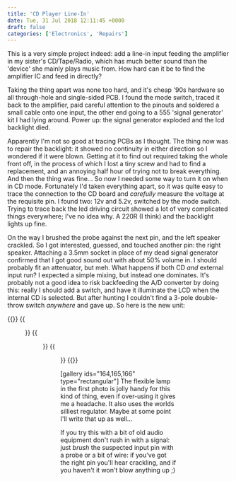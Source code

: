 ```yaml
---
title: 'CD Player Line-In'
date: Tue, 31 Jul 2018 12:11:45 +0000
draft: false
categories: ['Electronics', 'Repairs']
---
```


This is a very simple project indeed: add a line-in input feeding the
amplifier in my sister's CD/Tape/Radio, which has much better sound
than the 'device' she mainly plays music from.  How hard can it be to
find the amplifier IC and feed in directly?

Taking the thing apart was none too hard, and it's cheap '90s hardware
so all through-hole and single-sided PCB. I found the mode switch,
traced it back to the amplifier, paid careful attention to the pinouts
and soldered a small cable onto one input, the other end going to a
555 'signal generator' kit I had lying around.  Power up: the signal
generator exploded and the lcd backlight died. 

Apparently I'm not so good at tracing PCBs as I thought.  The thing
now was to repair the backlight: it showed no continuity in either
direction so I wondered if it were blown.  Getting at it to find out
required taking the whole front off, in the process of which I lost a
tiny screw and had to find a replacement, and an annoying half hour of
trying not to break everything.  And then the thing was fine… So now I
needed some way to turn it on when in CD mode.  Fortunately I'd taken
everything apart, so it was quite easy to trace the connection to the
CD board and _carefully_ measure the voltage at the requisite pin.  I
found two: 12v and 5.2v, switched by the mode switch.  Trying to trace
back the led driving circuit showed a lot of very complicated things
everywhere; I've no idea why.  A 220R (I think) and the backlight
lights up fine. 

On the way I brushed the probe against the next pin, and the left
speaker crackled.  So I got interested, guessed, and touched another
pin: the right speaker.  Attaching a 3.5mm socket in place of my dead
signal generator confirmed that I got good sound out with about 50%
volume in.  I should probably fit an attenuator, but meh.  What
happens if both CD _and_ external input run?  I expected a simple
mixing, but instead one dominates.  It's probably not a good idea to
risk backfeeding the A/D converter by doing this: really I should add
a switch, and have it illuminate the LCD when the internal CD is
selected.  But after hunting I couldn't find a 3-pole double-throw
switch _anywhere_ and gave up.  So here is the new unit:

{{<gallery caption-effect="fade">}}
	{{<figure src="/img/dscf1128.jpg" caption="Drill">}}
	{{<figure src="/img/dscf1129.jpg" caption="Ugly, but functional.">}}
	{{<figure src="/img/dscf1130.jpg" caption="Completed.">}}
{{</gallery>}}

\[gallery ids="164,165,166" type="rectangular"\] The flexible lamp in
the first photo is jolly handy for this kind of thing, even if
over-using it gives me a headache.  It also uses the worlds silliest
regulator.  Maybe at some point I'll write that up as well…

If you try this with a bit of old audio equipment don't rush in with a
signal: just _brush_ the suspected input pin with a probe or a bit of
wire: if you've got the right pin you'll hear crackling, and if you
haven't it won't blow anything up ;)
